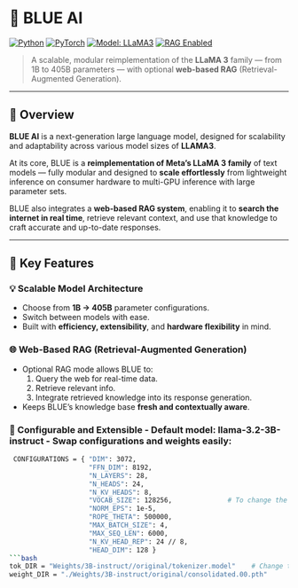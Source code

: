 # 🔷 BLUE AI

[![Python](https://img.shields.io/badge/Python-3.10+-blue.svg)](https://www.python.org/)
[![PyTorch](https://img.shields.io/badge/PyTorch-2.7.1%2Bcu128-orange.svg)](https://pytorch.org/)
[![Model: LLaMA3](https://img.shields.io/badge/Model-LLAMA3-informational.svg)](https://ai.meta.com/llama/)
[![RAG Enabled](https://img.shields.io/badge/RAG-Enabled-success.svg)](#retrieval-augmented-generation)

> A scalable, modular reimplementation of the **LLaMA 3** family — from 1B to 405B parameters — with optional **web-based RAG** (Retrieval-Augmented Generation).

---

## 🚀 Overview

**BLUE AI** is a next-generation large language model, designed for scalability and adaptability across various model sizes of **LLAMA3**.

At its core, BLUE is a **reimplementation of Meta’s LLaMA 3 family** of text models — fully modular and designed to **scale effortlessly** from lightweight inference on consumer hardware to multi-GPU inference with large parameter sets.

BLUE also integrates a **web-based RAG system**, enabling it to **search the internet in real time**, retrieve relevant context, and use that knowledge to craft accurate and up-to-date responses.

---

## 🧠 Key Features

### 💡 Scalable Model Architecture
- Choose from **1B → 405B** parameter configurations.
- Switch between models with ease.
- Built with **efficiency, extensibility**, and **hardware flexibility** in mind.

### 🌐 Web-Based RAG (Retrieval-Augmented Generation)
- Optional RAG mode allows BLUE to:
  1. Query the web for real-time data.  
  2. Retrieve relevant info.  
  3. Integrate retrieved knowledge into its response generation.
- Keeps BLUE’s knowledge base **fresh and contextually aware**.

### 🧩 Configurable and Extensible - Default model: llama-3.2-3B-instruct - Swap configurations and weights easily:
```bash
 CONFIGURATIONS = { "DIM": 3072,
                    "FFN_DIM": 8192,
                    "N_LAYERS": 28,
                    "N_HEADS": 24,
                    "N_KV_HEADS": 8,
                    "VOCAB_SIZE": 128256,              # To change the model, just update the values with the desired models values.
                    "NORM_EPS": 1e-5,
                    "ROPE_THETA": 500000,
                    "MAX_BATCH_SIZE": 4,
                    "MAX_SEQ_LEN": 6000,
                    "N_KV_HEAD_REP": 24 // 8,
                    "HEAD_DIM": 128 }
```bash
tok_DIR = "Weights/3B-instruct//original/tokenizer.model"    # Change the path with the actual path of the desired models downloaded weights.
weight_DIR = "./Weights/3B-instruct/original/consolidated.00.pth"
